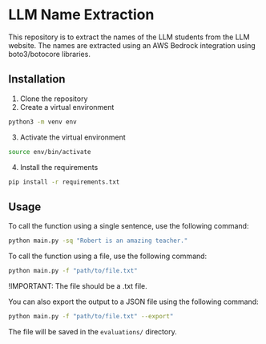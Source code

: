 # LLM Name Extraction

This repository is to extract the names of the LLM students from the LLM website.
The names are extracted using an AWS Bedrock integration using boto3/botocore libraries.

## Installation

1. Clone the repository
2. Create a virtual environment

```bash
python3 -m venv env
```

3. Activate the virtual environment

```bash
source env/bin/activate
```

4. Install the requirements

```bash
pip install -r requirements.txt
```

## Usage

To call the function using a single sentence, use the following command:

```bash
python main.py -sq "Robert is an amazing teacher."
```

To call the function using a file, use the following command:

```bash
python main.py -f "path/to/file.txt"
```

!IMPORTANT: The file should be a .txt file.

You can also export the output to a JSON file using the following command:

```bash
python main.py -f "path/to/file.txt" --export"
```

The file will be saved in the `evaluations/` directory.
